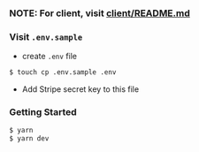 ### NOTE: For client, visit [client/README.md](client/README.md)

### Visit `.env.sample`

- create `.env` file

```sh
$ touch cp .env.sample .env
```

- Add Stripe secret key to this file

### Getting Started

```sh
$ yarn
$ yarn dev
```
